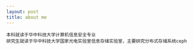 ```yaml
---
layout: post
title: about me
---
```


    本科就读于华中科技大学计算机信息安全专业
    研究生就读于华中科技大学国家光电实验室信息存储实验室，主要研究分布式存储系统ceph
